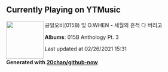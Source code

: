 ## Currently Playing on YTMusic

[<img align="left" width="100" src="https://lh3.googleusercontent.com/POLnmINdcp9J6gsyi3lg2CIYdSmdEe1KRSMWuGaq0VPLAKDUsdwHsk77zjH3fwJQPpjK_zjO-ZGsOqA">](https://music.youtube.com/watch?v=urSMSICQ7Hk)

공일오비(015B) 및 O.WHEN - 세월의 흔적 다 버리고

**Albums**: 015B Anthology Pt. 3

Last updated at 02/26/2021 15:31

#### Generated with [20chan/github-now](https://github.com/20chan/github-now)


<!--
**20chan/20chan** is a ✨ _special_ ✨ repository because its `README.md` (this file) appears on your GitHub profile.

Here are some ideas to get you started:

- 🔭 I’m currently working on ...
- 🌱 I’m currently learning ...
- 👯 I’m looking to collaborate on ...
- 🤔 I’m looking for help with ...
- 💬 Ask me about ...
- 📫 How to reach me: ...
- 😄 Pronouns: ...
- ⚡ Fun fact: ...
-->
